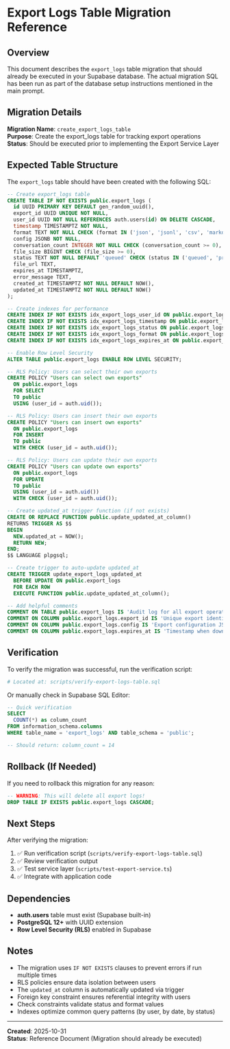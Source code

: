 # Export Logs Table Migration Reference

## Overview

This document describes the `export_logs` table migration that should already be executed in your Supabase database. The actual migration SQL has been run as part of the database setup instructions mentioned in the main prompt.

## Migration Details

**Migration Name**: `create_export_logs_table`  
**Purpose**: Create the export_logs table for tracking export operations  
**Status**: Should be executed prior to implementing the Export Service Layer

## Expected Table Structure

The `export_logs` table should have been created with the following SQL:

```sql
-- Create export_logs table
CREATE TABLE IF NOT EXISTS public.export_logs (
  id UUID PRIMARY KEY DEFAULT gen_random_uuid(),
  export_id UUID UNIQUE NOT NULL,
  user_id UUID NOT NULL REFERENCES auth.users(id) ON DELETE CASCADE,
  timestamp TIMESTAMPTZ NOT NULL,
  format TEXT NOT NULL CHECK (format IN ('json', 'jsonl', 'csv', 'markdown')),
  config JSONB NOT NULL,
  conversation_count INTEGER NOT NULL CHECK (conversation_count >= 0),
  file_size BIGINT CHECK (file_size >= 0),
  status TEXT NOT NULL DEFAULT 'queued' CHECK (status IN ('queued', 'processing', 'completed', 'failed', 'expired')),
  file_url TEXT,
  expires_at TIMESTAMPTZ,
  error_message TEXT,
  created_at TIMESTAMPTZ NOT NULL DEFAULT NOW(),
  updated_at TIMESTAMPTZ NOT NULL DEFAULT NOW()
);

-- Create indexes for performance
CREATE INDEX IF NOT EXISTS idx_export_logs_user_id ON public.export_logs(user_id);
CREATE INDEX IF NOT EXISTS idx_export_logs_timestamp ON public.export_logs(timestamp DESC);
CREATE INDEX IF NOT EXISTS idx_export_logs_status ON public.export_logs(status);
CREATE INDEX IF NOT EXISTS idx_export_logs_format ON public.export_logs(format);
CREATE INDEX IF NOT EXISTS idx_export_logs_expires_at ON public.export_logs(expires_at);

-- Enable Row Level Security
ALTER TABLE public.export_logs ENABLE ROW LEVEL SECURITY;

-- RLS Policy: Users can select their own exports
CREATE POLICY "Users can select own exports"
  ON public.export_logs
  FOR SELECT
  TO public
  USING (user_id = auth.uid());

-- RLS Policy: Users can insert their own exports
CREATE POLICY "Users can insert own exports"
  ON public.export_logs
  FOR INSERT
  TO public
  WITH CHECK (user_id = auth.uid());

-- RLS Policy: Users can update their own exports
CREATE POLICY "Users can update own exports"
  ON public.export_logs
  FOR UPDATE
  TO public
  USING (user_id = auth.uid())
  WITH CHECK (user_id = auth.uid());

-- Create updated_at trigger function (if not exists)
CREATE OR REPLACE FUNCTION public.update_updated_at_column()
RETURNS TRIGGER AS $$
BEGIN
  NEW.updated_at = NOW();
  RETURN NEW;
END;
$$ LANGUAGE plpgsql;

-- Create trigger to auto-update updated_at
CREATE TRIGGER update_export_logs_updated_at
  BEFORE UPDATE ON public.export_logs
  FOR EACH ROW
  EXECUTE FUNCTION public.update_updated_at_column();

-- Add helpful comments
COMMENT ON TABLE public.export_logs IS 'Audit log for all export operations with download links and expiration tracking';
COMMENT ON COLUMN public.export_logs.export_id IS 'Unique export identifier used in URLs and API responses';
COMMENT ON COLUMN public.export_logs.config IS 'Export configuration JSON (scope, format options, filters)';
COMMENT ON COLUMN public.export_logs.expires_at IS 'Timestamp when download link expires (typically 24 hours)';
```

## Verification

To verify the migration was successful, run the verification script:

```bash
# Located at: scripts/verify-export-logs-table.sql
```

Or manually check in Supabase SQL Editor:

```sql
-- Quick verification
SELECT 
  COUNT(*) as column_count
FROM information_schema.columns
WHERE table_name = 'export_logs' AND table_schema = 'public';

-- Should return: column_count = 14
```

## Rollback (If Needed)

If you need to rollback this migration for any reason:

```sql
-- WARNING: This will delete all export logs!
DROP TABLE IF EXISTS public.export_logs CASCADE;
```

## Next Steps

After verifying the migration:

1. ✅ Run verification script (`scripts/verify-export-logs-table.sql`)
2. ✅ Review verification output
3. ✅ Test service layer (`scripts/test-export-service.ts`)
4. ✅ Integrate with application code

## Dependencies

- **auth.users** table must exist (Supabase built-in)
- **PostgreSQL 12+** with UUID extension
- **Row Level Security (RLS)** enabled in Supabase

## Notes

- The migration uses `IF NOT EXISTS` clauses to prevent errors if run multiple times
- RLS policies ensure data isolation between users
- The `updated_at` column is automatically updated via trigger
- Foreign key constraint ensures referential integrity with users
- Check constraints validate status and format values
- Indexes optimize common query patterns (by user, by date, by status)

---

**Created**: 2025-10-31  
**Status**: Reference Document (Migration should already be executed)

